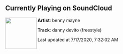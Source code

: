 ## Currently Playing on SoundCloud

[<img align="left" width="100" src="https://i1.sndcdn.com/artworks-iXOrClkcrWMOb8sl-LzH3Dg-t50x50.jpg">](https://soundcloud.com/bennymayne/danny-devito-freestyle)

**Artist**: benny mayne 

**Track**: danny devito (freestyle)

Last updated at 7/17/2020, 7:32:02 AM
